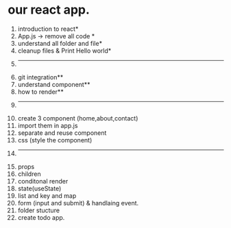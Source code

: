 # our react app.

1. introduction to react*
1. App.js -> remove all code *
1. understand all folder and file*
1. cleanup files & Print Hello world*
1. ---------------
1. git integration**
1. understand component**
1. how to render**
1. ---------------
1. create 3 component (home,about,contact)
1. import them in app.js
1. separate and reuse component
1. css (style the component)
1. -------------------
1. props
1. children
1. conditonal render
1. state(useState)
1. list and key and map
1. form (input and submit) & handlaing event.
1. folder stucture
1. create  todo app.